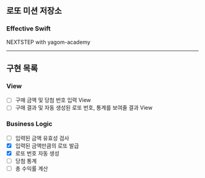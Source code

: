 ## 로또 미션 저장소
### Effective Swift
NEXTSTEP with yagom-academy

---

## 구현 목록

### View
- [ ] 구매 금액 및 당첨 번호 입력 View
- [ ] 구매 결과 및 자동 생성된 로또 번호, 통계를 보여줄 결과 View

### Business Logic
- [ ] 입력된 금액 유효성 검사
- [x] 입력된 금액만큼의 로또 발급
- [x] 로또 번호 자동 생성
- [ ] 당첨 통계
- [ ] 총 수익률 계산